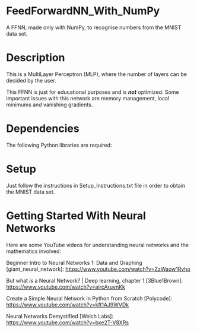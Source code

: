 # FeedForwardNN_With_NumPy
A FFNN, made only with NumPy, to recognise numbers from the MNIST data set.

# Description
This is a MultiLayer Perceptron (MLP), where the number of layers can be decided by the user.

This FFNN is just for educational purposes and is ***not*** optimized.
Some important issues with this network are memory management, local minimums and vanishing gradients.

# Dependencies
The following Python libraries are required:

# Setup
Just follow the instructions in Setup_Instructions.txt file in order to obtain the MNIST data set.

# Getting Started With Neural Networks
Here are some YouTube videos for understanding neural networks and the mathematics involved:

Beginner Intro to Neural Networks 1: Data and Graphing [giant_neural_network]: https://www.youtube.com/watch?v=ZzWaow1Rvho

But what *is* a Neural Network? | Deep learning, chapter 1 [3Blue1Brown]: https://www.youtube.com/watch?v=aircAruvnKk

Create a Simple Neural Network in Python from Scratch [Polycode]: https://www.youtube.com/watch?v=kft1AJ9WVDk

Neural Networks Demystified [Welch Labs]: https://www.youtube.com/watch?v=bxe2T-V8XRs
